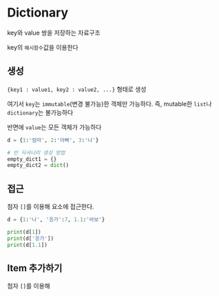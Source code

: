 # Dictionary

key와 value 쌍을 저장하는 자료구조 

key의 `해시함수`값을 이용한다



## 생성

`{key1 : value1, key2 : value2, ...}` 형태로 생성

여기서 `key`는 `immutable`(변경 불가능)한 객체만 가능하다. 즉, mutable한 `list`나 `dictionary`는 불가능하다

반면에 `value`는 모든 객체가 가능하다

```python
d = {1:'엄마', 2:'아빠', 3:'나'}

# 빈 딕셔너리 생성 방법
empty_dict1 = {}
empty_dict2 = dict()
```



## 접근

첨자 `[]`를 이용해 요소에 접근한다.

```python
d = {1:'나', '응가':7, 1.1:'바보'}

print(d[1])
print(d['응가'])
print(d[1.1])
```



## Item 추가하기

첨자 `[]`를 이용해 